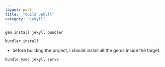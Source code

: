 ```yaml
---
layout: post
title:  "build Jekyll"
category: "jekyll"
---
```

`gem install jekyll bundler`

`bundler install`
 - before building the project, I should install all the gems inside the target.

`bundle exec jekyll serve`